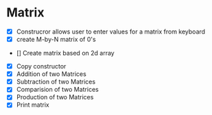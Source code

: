 # Matrix 

- [x] Construcror allows user to enter values for a matrix from keyboard
- [x] create M-by-N matrix of 0's
- [] Create matrix based on 2d array
- [x] Copy constructor
- [x] Addition of two Matrices
- [x] Subtraction of two Matrices
- [x] Comparision of two Matrices
- [x] Production of two Matrices
- [x] Print matrix
